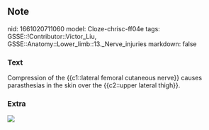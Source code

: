 ## Note
nid: 1661020711060
model: Cloze-chrisc-ff04e
tags: GSSE::!Contributor::Victor_Liu, GSSE::Anatomy::Lower_limb::13._Nerve_injuries
markdown: false

### Text
<div>
  Compression of the {{c1::lateral femoral cutaneous nerve}} causes
  parasthesias in the skin over the {{c2::upper lateral thigh}}.
</div>

### Extra
<img src="paste-f3af5d8c668de7140bbe06686a5a088f3c932cc0.jpg">
